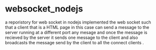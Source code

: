 # websocket_nodejs
a reporistory for web socket in nodejs implemented the web socket such that a client that is a HTML page in this case can send a message to the server running at a different port any mesage and once the message is recieved by the server it sends one message to the client and also broadcasts the message send by the client to all the connect clients .
